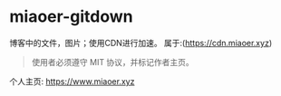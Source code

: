# miaoer-gitdown
博客中的文件，图片；使用CDN进行加速。 属于:(https://cdn.miaoer.xyz)

> 使用者必须遵守 MIT 协议，并标记作者主页。

个人主页: https://www.miaoer.xyz
